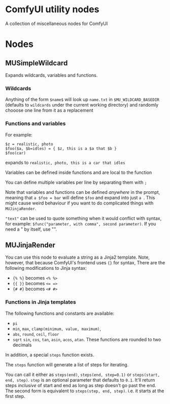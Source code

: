 # ComfyUI utility nodes

A collection of miscellaneous nodes for ComfyUI

# Nodes

## MUSimpleWildcard

Expands wildcards, variables and functions.

### Wildcards

Anything of the form `$name$` will look up `name.txt` in `$MU_WILDCARD_BASEDIR` (defaults to `wildcards` under the current working directory) and randomly chooose one line from it as a replacement

### Functions and variables
For example:
```
$z = realistic, photo
$foo($a, $b=idles) = { $z, this is a $a that $b }
$foo(car)
```

expands to `realistic, photo, this is a car that idles`

Variables can be defined inside functions and are local to the function

You can define multiple variables per line by separating them with `;`

Note that variables and functions can be defined *anywhere* in the prompt, meaning that `a $foo = bar` will define `$foo` and expand into just `a `. This might cause weird behaviour if you want to do complicated things with `MUJinjaRender`.

`"text"` can be used to quote something when it would conflict with syntax, for example: `$func("parameter, with comma", second parameter)`. If you need a " by itself, use "".

## MUJinjaRender
You can use this node to evaluate a string as a Jinja2 template. Note, however, that because ComfyUI's frontend uses `{}` for syntax, There are the following modifications to Jinja syntax:

- `{% %}` becomes `<% %>`
- `{{ }}` becomes `<= =>`
- `{# #}` becomes `<# #>`

### Functions in Jinja templates

The following functions and constants are available:

- `pi`
- `min`, `max`, `clamp(minimum, value, maximum)`,
- `abs`, `round`, `ceil`, `floor`
- `sqrt` `sin`, `cos`, `tan`, `asin`, `acos`, `atan`. These functions are rounded to two decimals


In addition, a special `steps` function exists.

The `steps` function will generate a list of steps for iterating. 

You can call it either as `steps(end)`, `steps(end, step=0.1)` or `steps(start, end, step)`. `step` is an optional parameter that defaults to `0.1`. It'll return steps *inclusive* of start and end as long as step doesn't go past the end. 
The second form is equivalent to `steps(step, end, step)`. i.e. it starts at the first step.
